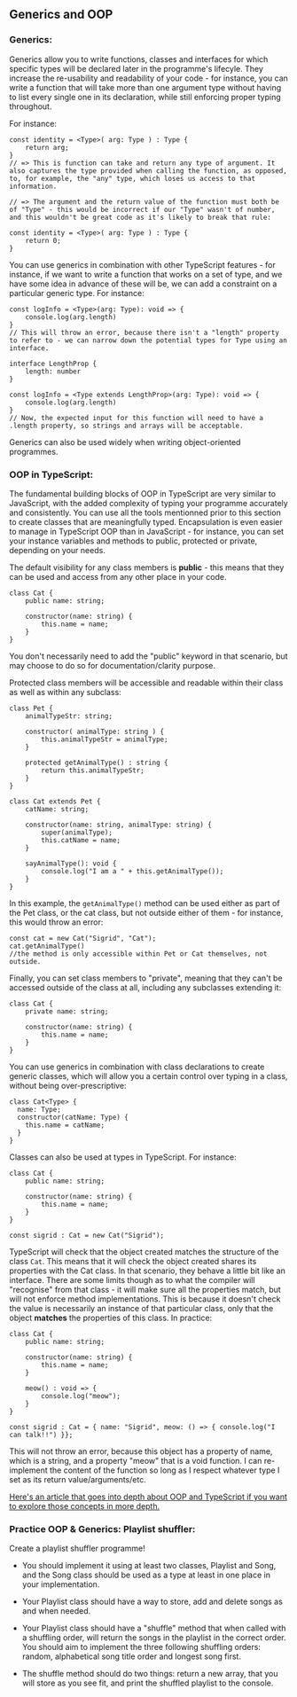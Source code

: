 ## Generics and OOP 

### Generics: 

Generics allow you to write functions, classes and interfaces for which specific types will be declared later in the programme's lifecyle. They increase the re-usability and readability of your code - for instance, you can write a function that will take more than one argument type without having to list every single one in its declaration, while still enforcing proper typing throughout.  

For instance: 

```
const identity = <Type>( arg: Type ) : Type {
    return arg; 
}
// => This is function can take and return any type of argument. It also captures the type provided when calling the function, as opposed, to, for example, the "any" type, which loses us access to that information. 

// => The argument and the return value of the function must both be of "Type" - this would be incorrect if our "Type" wasn't of number, and this wouldn't be great code as it's likely to break that rule: 

const identity = <Type>( arg: Type ) : Type {
    return 0; 
}
```

You can use generics in combination with other TypeScript features - for instance, if we want to write a function that works on a set of type, and we have some idea in advance of these will be, we can add a constraint on a particular generic type. For instance: 

```
const logInfo = <Type>(arg: Type): void => { 
	console.log(arg.length)
}
// This will throw an error, because there isn't a "length" property to refer to - we can narrow down the potential types for Type using an interface. 

interface LengthProp { 
	length: number
}

const logInfo = <Type extends LengthProp>(arg: Type): void => { 
	console.log(arg.length)
}
// Now, the expected input for this function will need to have a .length property, so strings and arrays will be acceptable. 
```

Generics can also be used widely when writing object-oriented programmes. 

### OOP in TypeScript:

The fundamental building blocks of OOP in TypeScript are very similar to JavaScript, with the added complexity of typing your programme accurately and consistently. You can use all the tools mentionned prior to this section to create classes that are meaningfully typed. Encapsulation is even easier to manage in TypeScript OOP than in JavaScript - for instance, you can set your instance variables and methods to public, protected or private, depending on your needs. 

The default visibility for any class members is **public** - this means that they can be used and access from any other place in your code. 

```
class Cat {
	public name: string; 

	constructor(name: string) {
		this.name = name;
	}
}
```

You don't necessarily need to add the "public" keyword in that scenario, but may choose to do so for documentation/clarity purpose. 

Protected class members will be accessible and readable within their class as well as within any subclass: 

```
class Pet {
	animalTypeStr: string; 

	constructor( animalType: string ) {
		this.animalTypeStr = animalType;
	}

	protected getAnimalType() : string {
		return this.animalTypeStr;
	}
}

class Cat extends Pet {
	catName: string; 

	constructor(name: string, animalType: string) {
		super(animalType);
		this.catName = name;
	}

	sayAnimalType(): void {
		console.log("I am a " + this.getAnimalType());
	}
}

```

In this example, the ```getAnimalType()``` method can be used either as part of the Pet class, or the cat class, but not outside either of them - for instance, this would throw an error: 

```
const cat = new Cat("Sigrid", "Cat");
cat.getAnimalType() 
//the method is only accessible within Pet or Cat themselves, not outside. 
```

Finally, you can set class members to "private", meaning that they can't be accessed outside of the class at all, including any subclasses extending it: 

```
class Cat {
	private name: string; 

	constructor(name: string) {
		this.name = name;
	}
}
```

You can use generics in combination with class declarations to create generic classes, which will allow you a certain control over typing in a class, without being over-prescriptive:  

```
class Cat<Type> {
  name: Type;
  constructor(catName: Type) {
    this.name = catName;
  }
}
```

Classes can also be used at types in TypeScript. For instance:

```
class Cat {
	public name: string; 

	constructor(name: string) {
		this.name = name;
	}
}

const sigrid : Cat = new Cat("Sigrid");
```

TypeScript will check that the object created matches the structure of the class ```Cat```. This means that it will check the object created shares its properties with the Cat class. In that scenario, they behave a little bit like an interface. There are some limits though as to what the compiler will "recognise" from that class - it will make sure all the properties match, but will not enforce method implementations. This is because it doesn't check the value is necessarily an instance of that particular class, only that the object **matches** the properties of this class. In practice:

```
class Cat {
	public name: string; 

	constructor(name: string) {
		this.name = name;
	}

	meow() : void => {
		console.log("meow");
	}
}

const sigrid : Cat = { name: "Sigrid", meow: () => { console.log("I can talk!!") }}; 
```
This will not throw an error, because this object has a property of name, which is a string, and a property "meow" that is a void function. I can re-implement the content of the function so long as I respect whatever type I set as its return value/arguments/etc. 

[Here's an article that goes into depth about OOP and TypeScript if you want to explore those concepts in more depth.](https://archive.ph/U9XwR)

### Practice OOP & Generics: Playlist shuffler:

Create a playlist shuffler programme! 

- You should implement it using at least two classes, Playlist and Song, and the Song class should be used as a type at least in one place in your implementation.

- Your Playlist class should have a way to store, add and delete songs as and when needed. 

- Your Playlist class should have a "shuffle" method that when called with a shuffling order, will return the songs in the playlist in the correct order. You should aim to implement the three following shuffling orders: random, alphabetical song title order and longest song first. 

- The shuffle method should do two things: return a new array, that you will store as you see fit, and print the shuffled playlist to the console.



